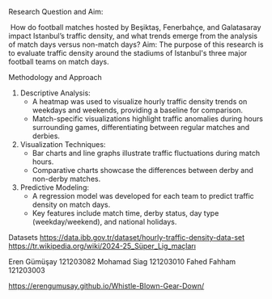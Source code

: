 
Research Question and Aim:

 How do football matches hosted by Beşiktaş, Fenerbahçe, and Galatasaray impact Istanbul’s traffic density, and what trends emerge from the analysis of match days versus non-match days?
Aim: The purpose of this research is to evaluate traffic density around the stadiums of Istanbul's three major football teams on match days.

Methodology and Approach
1. Descriptive Analysis:
    * A heatmap was used to visualize hourly traffic density trends on weekdays and weekends, providing a baseline for comparison.
    * Match-specific visualizations highlight traffic anomalies during hours surrounding games, differentiating between regular matches and derbies.
2. Visualization Techniques:
    * Bar charts and line graphs illustrate traffic fluctuations during match hours.
    * Comparative charts showcase the differences between derby and non-derby matches.
3. Predictive Modeling:
    * A regression model was developed for each team to predict traffic density on match days.
    * Key features include match time, derby status, day type (weekday/weekend), and national holidays.

Datasets
https://data.ibb.gov.tr/dataset/hourly-traffic-density-data-set
https://tr.wikipedia.org/wiki/2024-25_Süper_Lig_maçları

Eren Gümüşay 121203082
Mohamad Siag 121203010
Fahed Fahham 121203003
 
https://erengumusay.github.io/Whistle-Blown-Gear-Down/
